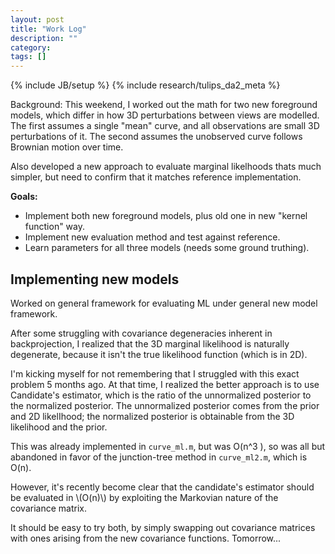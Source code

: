 ```yaml
---
layout: post
title: "Work Log"
description: ""
category: 
tags: []
---
```

{% include JB/setup %}
{% include research/tulips_da2_meta %}

Background:  This weekend, I worked out the math for two new foreground models, which differ in how 3D perturbations between views are modelled.  The first assumes a single "mean" curve, and all observations are small 3D perturbations of it.  The second assumes the unobserved curve follows Brownian motion over time.

Also developed a new approach to evaluate marginal likelhoods thats much simpler, but need to confirm that it matches reference implementation.

**Goals:** 

* Implement both new foreground models, plus old one in new "kernel function" way.
* Implement new evaluation method and test against reference.
* Learn parameters for all three models (needs some ground truthing).


Implementing new models
----------------------
Worked on general framework for evaluating ML under general new model framework.

After some struggling with covariance degeneracies inherent in backprojection, I realized that the 3D marginal likelihood is naturally degenerate, because it isn't the true likelihood function (which is in 2D).  

I'm kicking myself for not remembering that I struggled with this exact problem 5 months ago.  At that time, I realized the better approach is to use Candidate's estimator, which is the ratio of the unnormalized posterior to the normalized posterior.  The unnormalized posterior comes from the prior and 2D likelIhood;  the normalized posterior is obtainable from the 3D likelihood and the prior.

This was already implemented in `curve_ml.m`, but was  O(n^3 ), so was all but abandoned in favor of the junction-tree method in `curve_ml2.m`, which is O(n).  

However, it's recently become clear that the candidate's estimator should be evaluated in \\(O(n)\\)  by exploiting the Markovian nature of the covariance matrix.  

It should be easy to try both, by simply swapping out covariance matrices with ones arising from the new covariance functions.  Tomorrow...


